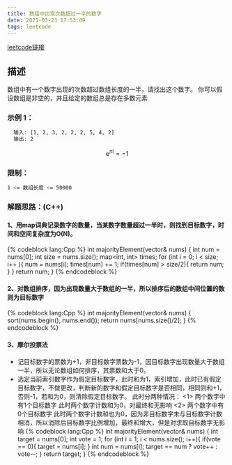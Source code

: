 ```yaml
---
title: 数组中出现次数超过一半的数字
date: 2021-03-23 17:53:09
tags: leetcode
---
```


[leetcode链接](https://leetcode-cn.com/problems/shu-zu-zhong-chu-xian-ci-shu-chao-guo-yi-ban-de-shu-zi-lcof/)

## 描述

数组中有一个数字出现的次数超过数组长度的一半，请找出这个数字。
你可以假设数组是非空的，并且给定的数组总是存在多数元素

### 示例 1：

```bash
  输入: [1, 2, 3, 2, 2, 2, 5, 4, 2]
  输出: 2

 ```
 $$\mathrm{e}^{\pi\mathrm{i}} = -1$$
### 限制：

``` bash
1 <= 数组长度 <= 50000
```

### 解题思路：(C++)
#### 1、用map词典记录数字的数量，当某数字数量超过一半时，则找到目标数字，时间和空间复杂度为O(N)。
{% codeblock lang:Cpp %}
  int majorityElement(vector<int>& nums) {
    int num = nums[0];
    int size = nums.size();
    map<int, int> times;
    for (int i = 0; i < size; i++ ){
        num = nums[i];
        times[num] += 1;
        if(times[num] > size/2){
            return num;
        }
    }
    return num;
  }
{% endcodeblock %}
#### 2、对数组排序，因为出现数量大于数组的一半，所以排序后的数组中间位置的数则为目标数字
{% codeblock lang:Cpp %}
  int majorityElement(vector<int>& nums) {
    sort(nums.begin(), nums.end());
    return nums[nums.size()/2];
  }
{% endcodeblock %}
#### 3、摩尔投票法
  * 记目标数字的票数为+1，非目标数字票数为-1，因目标数字出现数量大于数组一半，所以无论数组如何排序，其票数和大于0。
  * 选定当前索引数字作为假定目标数字，此时和为1，索引增加，此时已有假定目标数字，不做更改，判断新的数字和假定目标数字是否相同，相同则和+1，否则-1，若和为0，则清除假定目标数字。
    此时分两种情况：
      <1> 两个数字中有1个目标数字
        此时两个数字计数和为0，对最终和无影响
      <2> 两个数字中有0个目标数字
        此时两个数字计数和也为0，因为非目标数字未与目标数字计数相消，所以消除后目标数字比例增加，最终和增大，但是对求取目标数字无影响
{% codeblock lang:Cpp %}
  int majorityElement(vector<int>& nums) {
    int target = nums[0];
    int vote = 1;
    for (int i = 1; i < nums.size(); i++){
        if(vote == 0){
            target = nums[i];
        }
        int num = nums[i];
        target == num ? vote++ : vote--;
    }
    return target;
  }
{% endcodeblock %}



